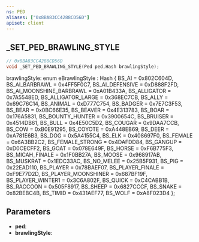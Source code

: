 ```yaml
---
ns: PED
aliases: ["0x8BA83CC4288CD56D"]
apiset: client
---
```

## _SET_PED_BRAWLING_STYLE

```c
// 0x8BA83CC4288CD56D
void _SET_PED_BRAWLING_STYLE(Ped ped,Hash brawlingStyle);
```

brawlingStyle:
enum eBrawlingStyle : Hash
{
	BS_AI = 0x802C604D,
	BS_AI_BARBRAWL = 0x4FF5F0C7,
	BS_AI_DEFENSIVE = 0xD888F2FD,
	BS_AI_MOONSHINE_BARBRAWL = 0xA01B433A,
	BS_ALLIGATOR = 0x7A5548ED,
	BS_ALLIGATOR_LARGE = 0x368EC7CB,
	BS_ALLY = 0x69C76C14,
	BS_ANIMAL = 0xD777C754,
	BS_BADGER = 0x7E7C3F53,
	BS_BEAR = 0x0BC66E35,
	BS_BEAVER = 0x4E313783,
	BS_BOAR = 0x176A5831,
	BS_BOUNTY_HUNTER = 0x3900654C,
	BS_BRUISER = 0x4514DB61,
	BS_BULL = 0x4E50C5D2,
	BS_COUGAR = 0x9DAA7CCB,
	BS_COW = 0xB0E91295,
	BS_COYOTE = 0xA448EB69,
	BS_DEER = 0xA781E6B3,
	BS_DOG = 0x5A4155C4,
	BS_ELK = 0x408697F0,
	BS_FEMALE = 0x6A3BB2C2,
	BS_FEMALE_STRONG = 0x4DAFDD84,
	BS_GANGUP = 0xD0CECFF2,
	BS_GOAT = 0x078E649F,
	BS_HORSE = 0xF6B775F3,
	BS_MICAH_FINALE = 0x1F0BB27A,
	BS_MOOSE = 0x968917AB,
	BS_MUSKRAT = 0x1EDC33AC,
	BS_NO_MELEE = 0x25B5F931,
	BS_PIG = 0x22EAD110,
	BS_PLAYER = 0x78BAEF07,
	BS_PLAYER_FINALE = 0xF9E77D2D,
	BS_PLAYER_MOONSHINER = 0x687BF19F,
	BS_PLAYER_WINTER1 = 0x3C6A802F,
	BS_QUICK = 0xC4CABB1B,
	BS_RACCOON = 0x505F8917,
	BS_SHEEP = 0x6827CCCF,
	BS_SNAKE = 0x82BEBC4B,
	BS_TIMID = 0x431AEF77,
	BS_WOLF = 0xA8F023D4
};

## Parameters
* **ped**:
* **brawlingStyle**:
